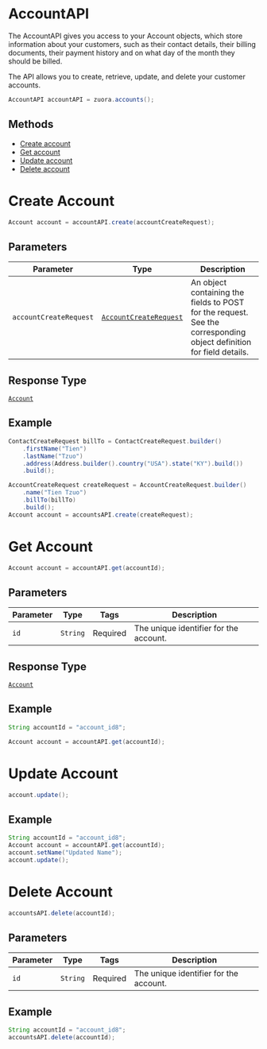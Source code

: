 # AccountAPI

The AccountAPI gives you access to your Account objects, which store information about your customers, such as their contact details, their billing documents, their payment history and on what day of the month they should be billed.

The API allows you to create, retrieve, update, and delete your customer accounts. 

```java
AccountAPI accountAPI = zuora.accounts();
```

## Methods

* [Create account](/doc/account-api.md#create-account)
* [Get account](/doc/account-api.md#get-account)
* [Update account](/doc/account-api.md#update-account)
* [Delete account](/doc/account-api.md#delete-account)


# Create Account

```java
Account account = accountAPI.create(accountCreateRequest);
```

## Parameters

| Parameter | Type | Description |
|  --- | --- | --- |
| `accountCreateRequest` | [`AccountCreateRequest`](/doc/models/account-create-request.md) | An object containing the fields to POST for the request.<br>See the corresponding object definition for field details. |

## Response Type

[`Account`](/doc/models/account.md)

## Example

```java
ContactCreateRequest billTo = ContactCreateRequest.builder()
    .firstName("Tien")
    .lastName("Tzuo")
    .address(Address.builder().country("USA").state("KY").build())
    .build();

AccountCreateRequest createRequest = AccountCreateRequest.builder()
    .name("Tien Tzuo")
    .billTo(billTo)
    .build();
Account account = accountsAPI.create(createRequest);
```

# Get Account

```java
Account account = accountAPI.get(accountId);
```

## Parameters

| Parameter | Type | Tags | Description |
|  --- | --- | --- | --- |
| `id` | `String` | Required | The unique identifier for the account. |


## Response Type

[`Account`](/doc/models/account.md)


## Example 

```java
String accountId = "account_id8";

Account account = accountAPI.get(accountId);
```


# Update Account

```java
account.update();
```

[comment]: <> (## Parameters)

[comment]: <> (| Parameter | Type | Tags | Description |)

[comment]: <> (|  --- | --- | --- | --- |)

[comment]: <> (| `account` | `Account` | Required | The hydrated `Account` object you wish to update. |)


## Example 

```java
String accountId = "account_id8";
Account account = accountAPI.get(accountId);
account.setName("Updated Name");
account.update();
```


# Delete Account

```java
accountsAPI.delete(accountId);
```

## Parameters

| Parameter | Type | Tags | Description |
|  --- | --- | --- | --- |
| `id` | `String` | Required | The unique identifier for the account. |


## Example

```java
String accountId = "account_id8";
accountsAPI.delete(accountId);
```




